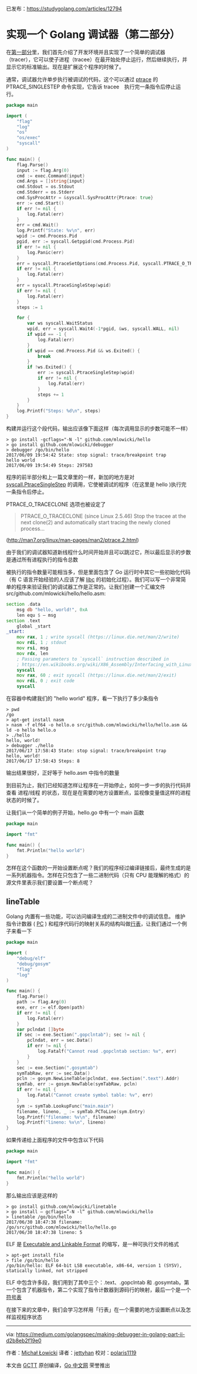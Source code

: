 已发布：https://studygolang.com/articles/12794

# 实现一个 Golang 调试器（第二部分）

在[第一部分](https://studygolang.com/articles/12553)里，我们首先介绍了开发环境并且实现了一个简单的调试器（tracer），它可以使子进程（tracee）在最开始处停止运行，然后继续执行，并显示它的标准输出。现在是扩展这个程序的时候了。

通常，调试器允许单步执行被调试的代码，这个可以通过 [ptrace](http://man7.org/linux/man-pages/man2/ptrace.2.html) 的 PTRACE_SINGLESTEP 命令实现，它告诉 tracee　执行完一条指令后停止运行。

```go
package main

import (
	"flag"
	"log"
	"os"
	"os/exec"
	"syscall"
)

func main() {
	flag.Parse()
	input := flag.Arg(0)
	cmd := exec.Command(input)
	cmd.Args = []string{input}
	cmd.Stdout = os.Stdout
	cmd.Stderr = os.Stderr
	cmd.SysProcAttr = &syscall.SysProcAttr{Ptrace: true}
	err := cmd.Start()
	if err != nil {
		log.Fatal(err)
	}
	err = cmd.Wait()
	log.Printf("State: %v\n", err)
	wpid := cmd.Process.Pid
	pgid, err := syscall.Getpgid(cmd.Process.Pid)
	if err != nil {
		log.Panic(err)
	}
	err = syscall.PtraceSetOptions(cmd.Process.Pid, syscall.PTRACE_O_TRACECLONE)
	if err != nil {
		log.Fatal(err)
	}
	err = syscall.PtraceSingleStep(wpid)
	if err != nil {
		log.Fatal(err)
	}
	steps := 1

	for {
		var ws syscall.WaitStatus
		wpid, err = syscall.Wait4(-1*pgid, &ws, syscall.WALL, nil)
		if wpid == -1 {
			log.Fatal(err)
		}
		if wpid == cmd.Process.Pid && ws.Exited() {
			break
		}
		if !ws.Exited() {
			err := syscall.PtraceSingleStep(wpid)
			if err != nil {
				log.Fatal(err)
			}
			steps += 1
		}
	}
	log.Printf("Steps: %d\n", steps)
}
```

构建并运行这个段代码，输出应该像下面这样（每次调用显示的步数可能不一样）

```
> go install -gcflags="-N -l" github.com/mlowicki/hello
> go install github.com/mlowicki/debugger
> debugger /go/bin/hello
2017/06/09 19:54:42 State: stop signal: trace/breakpoint trap
hello world
2017/06/09 19:54:49 Steps: 297583
```

程序的前半部分和上一篇文章里的一样，新加的地方是对 [ syscall.PtraceSingleStep](https://golang.org/pkg/syscall/#PtraceSingleStep) 的调用，它使被调试的程序（在这里是 hello )执行完一条指令后停止。

PTRACE_O_TRACECLONE 选项也被设定了

> PTRACE_O_TRACECLONE (since Linux 2.5.46)
> Stop the tracee at the next clone(2) and automatically start tracing the newly cloned process...

(http://man7.org/linux/man-pages/man2/ptrace.2.html)

由于我们的调试器知道新线程什么时间开始并且可以跳过它，所以最后显示的步数是通过所有进程执行的指令总数

被执行的指令数量可能相当多，但是里面包含了 Go 运行时中其它一些初始化代码（有 C 语言开始经验的人应该了解 [libc](https://www.gnu.org/software/libc/) 的初始化过程）。我们可以写一个非常简单的程序来验证我们的调试器工作是正常的。让我们创建一个汇编文件 src/github.com/mlowicki/hello/hello.asm:

```asm
section .data
	msg db "hello, world!", 0xA
	len equ $ — msg
section .text
	global _start
_start:
	mov rax, 1 ; write syscall (https://linux.die.net/man/2/write)
	mov rdi, 1 ; stdout
	mov rsi, msg
	mov rdx, len
	; Passing parameters to `syscall` instruction described in
	; https://en.wikibooks.org/wiki/X86_Assembly/Interfacing_with_Linux#syscall
	syscall
	mov rax, 60 ; exit syscall (https://linux.die.net/man/2/exit)
	mov rdi, 0 ; exit code
	syscall
```

在容器中构建我们的 "hello world" 程序，看一下执行了多少条指令

```shell
> pwd
/go
> apt-get install nasm
> nasm -f elf64 -o hello.o src/github.com/mlowicki/hello/hello.asm && ld -o hello hello.o
> ./hello
hello, world!
> debugger ./hello
2017/06/17 17:58:43 State: stop signal: trace/breakpoint trap
hello, world!
2017/06/17 17:58:43 Steps: 8
```

输出结果很好，正好等于 hello.asm 中指令的数量

到目前为止，我们已经知道怎样让程序在一开始停止，如何一步一步的执行代码并查看 进程/线程 的状态，现在是在需要的地方设置断点，监视像变量值这样的进程状态的时候了。

让我们从一个简单的例子开始，hello.go 中有一个 main 函数

```go
package main

import "fmt"

func main() {
	fmt.Println("hello world")
}
```

怎样在这个函数的一开始设置断点呢？我们的程序经过编译链接后，最终生成的是一系列机器指令。怎样在只包含了一些二进制代码（只有 CPU 能理解的格式）的源文件里表示我们要设置一个断点呢？

## lineTable

Golang 内置有一些功能，可以访问编译生成的二进制文件中的调试信息。 维护 指令计数器 ( [PC](https://en.wikipedia.org/wiki/Program_counter) ) 和程序代码行的映射关系的结构叫做[行表](https://golang.org/pkg/debug/gosym/#LineTable)，让我们通过一个例子来看一下

```go
package main

import (
	"debug/elf"
	"debug/gosym"
	"flag"
	"log"
)

func main() {
	flag.Parse()
	path := flag.Arg(0)
	exe, err := elf.Open(path)
	if err != nil {
		log.Fatal(err)
	}
	var pclndat []byte
	if sec := exe.Section(".gopclntab"); sec != nil {
		pclndat, err = sec.Data()
		if err != nil {
			log.Fatalf("Cannot read .gopclntab section: %v", err)
		}
	}
	sec := exe.Section(".gosymtab")
	symTabRaw, err := sec.Data()
	pcln := gosym.NewLineTable(pclndat, exe.Section(".text").Addr)
	symTab, err := gosym.NewTable(symTabRaw, pcln)
	if err != nil {
		log.Fatal("Cannot create symbol table: %v", err)
	}
	sym := symTab.LookupFunc("main.main")
	filename, lineno, _ := symTab.PCToLine(sym.Entry)
	log.Printf("filename: %v\n", filename)
	log.Printf("lineno: %v\n", lineno)
}
```

如果传递给上面程序的文件中包含以下代码

```go
package main

import "fmt"

func main() {
	fmt.Println("hello world")
}
```

那么输出应该是这样的

```shell
> go install github.com/mlowicki/linetable
> go install — gcflags=”-N -l” github.com/mlowicki/hello
> linetable /go/bin/hello
2017/06/30 18:47:38 filename: /go/src/github.com/mlowicki/hello/hello.go
2017/06/30 18:47:38 lineno: 5
```

ELF 是 [Executable and Linkable Format](https://en.wikipedia.org/wiki/Executable_and_Linkable_Format) 的缩写，是一种可执行文件的格式

```shell
> apt-get install file
> file /go/bin/hello
/go/bin/hello: ELF 64-bit LSB executable, x86-64, version 1 (SYSV), statically linked, not stripped
```

ELF 中包含许多段，我们用到了其中三个：.text、.gopclntab 和 .gosymtab。第一个包含了机器指令，第二个实现了指令计数器到源码行的映射，最后一个是一个[符号表](https://en.wikipedia.org/wiki/Symbol_table)

在接下来的文章中，我们会学习怎样用「行表」在一个需要的地方设置断点以及怎样监视程序状态

---

via: https://medium.com/golangspec/making-debugger-in-golang-part-ii-d2b8eb2f19e0

作者：[Michał Łowicki](https://medium.com/@mlowicki)
译者：[jettyhan](https://github.com/jettyhan)
校对：[polaris1119](https://github.com/polaris1119)

本文由 [GCTT](https://github.com/studygolang/GCTT) 原创编译，[Go 中文网](https://studygolang.com/) 荣誉推出
